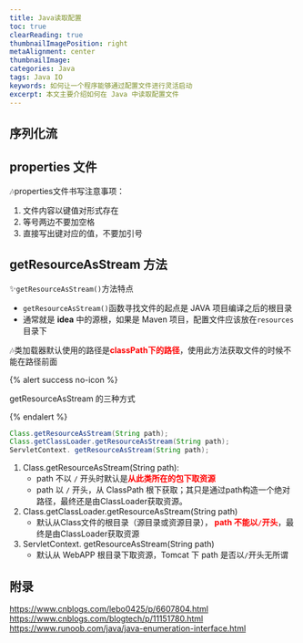 ```yaml
---
title: Java读取配置
toc: true
clearReading: true
thumbnailImagePosition: right
metaAlignment: center
thumbnailImage:
categories: Java
tags: Java IO
keywords: 如何让一个程序能够通过配置文件进行灵活启动
excerpt: 本文主要介绍如何在 Java 中读取配置文件
---
```

<!-- toc -->
## 序列化流

## properties 文件

:notes:properties文件书写注意事项：

1. 文件内容以键值对形式存在
2. 等号两边不要加空格
3. 直接写出键对应的值，不要加引号

## getResourceAsStream 方法

:sparkles:`getResourceAsStream()`方法特点

- `getResourceAsStream()`函数寻找文件的起点是 JAVA 项目编译之后的根目录
- 通常就是 **idea** 中的源根，如果是 Maven 项目，配置文件应该放在`resources`目录下

:notes:类加载器默认使用的路径是<font style="color:red;font-weight:bold">classPath下的路径</font>，使用此方法获取文件的时候不能在路径前面

{% alert success no-icon %}

getResourceAsStream 的三种方式

{% endalert %}

```java
Class.getResourceAsStream(String path);
Class.getClassLoader.getResourceAsStream(String path);
ServletContext. getResourceAsStream(String path);
```

1. Class.getResourceAsStream(String path):
   - path 不以 `/` 开头时默认是<font style="color:red;font-weight:bold">从此类所在的包下取资源</font>
   - path 以 `/` 开头，从 ClassPath 根下获取；其只是通过path构造一个绝对路径，最终还是由ClassLoader获取资源。
2. Class.getClassLoader.getResourceAsStream(String path)
   - 默认从Class文件的根目录（源目录或资源目录），<font style="color:red;font-weight:bold"> path 不能以`/`开头</font>，最终是由ClassLoader获取资源
3. ServletContext. getResourceAsStream(String path)
   - 默认从 WebAPP 根目录下取资源，Tomcat 下 path 是否以`/`开头无所谓

## 附录

https://www.cnblogs.com/lebo0425/p/6607804.html
https://www.cnblogs.com/blogtech/p/11151780.html
https://www.runoob.com/java/java-enumeration-interface.html